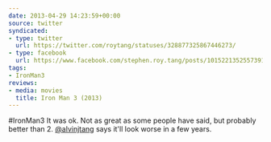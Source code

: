 ```yaml
---
date: 2013-04-29 14:23:59+00:00
source: twitter
syndicated:
- type: twitter
  url: https://twitter.com/roytang/statuses/328877325867446273/
- type: facebook
  url: https://www.facebook.com/stephen.roy.tang/posts/10152213525573912
tags:
- IronMan3
reviews:
- media: movies
  title: Iron Man 3 (2013)
---
```


#IronMan3 It was ok. Not as great as some people have said, but probably better than 2. [@alvinjtang](https://twitter.com/alvinjtang/) says it'll look worse in a few years.